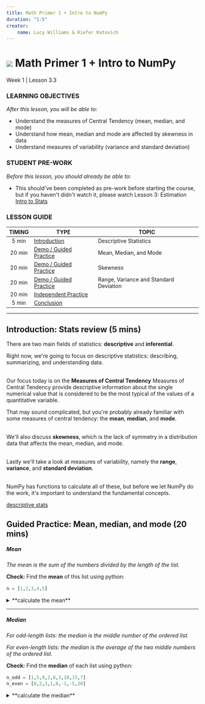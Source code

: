 ```yaml
---
title: Math Primer 1 + Intro to NumPy
duration: "1:5"
creator:
    name: Lucy Williams & Kiefer Katovich
---
```


# ![](https://ga-dash.s3.amazonaws.com/production/assets/logo-9f88ae6c9c3871690e33280fcf557f33.png) Math Primer 1 + Intro to NumPy
Week 1 | Lesson 3.3

### LEARNING OBJECTIVES
*After this lesson, you will be able to:*
- Understand the measures of Central Tendency (mean, median, and mode)
- Understand how mean, median and mode are affected by skewness in data
- Understand measures of variability (variance and standard deviation)


### STUDENT PRE-WORK
*Before this lesson, you should already be able to:*
- This should've been completed as pre-work before starting the course, but if you haven't
didn't watch it, please watch Lesson 3: Estimation
[Intro to Stats](https://www.udacity.com/course/intro-to-statistics--st101)


### LESSON GUIDE
| TIMING  | TYPE  | TOPIC  |
|:-:|---|---|
| 5 min  | [Introduction](#introduction)   |  Descriptive Statistics |
| 20 min  | [Demo / Guided Practice](#demo)  | Mean, Median, and Mode  |
| 20 min  | [Demo / Guided Practice](#demo)  | Skewness  |
| 20 min  | [Demo / Guided Practice](#demo)  | Range, Variance and Standard Deviation  |
| 20 min  | [Independent Practice](#ind-practice)  |   |
| 5 min  | [Conclusion](#conclusion)  |   |

---

<a name="Descriptive Statistics"></a>
## Introduction: Stats review  (5 mins)

There are two main fields of statistics: **descriptive** and **inferential**.

Right now, we're going to focus on descriptive statistics: describing, summarizing, and
understanding data.
</br></br>

Our focus today is on the **Measures of Central Tendency** Measures of Central Tendency provide descriptive information about the single numerical value that is considered to be the most typical of the values of a quantitative variable.

That may sound complicated, but you're probably already familiar with some measures of central tendency: the **mean**, **median**, and **mode**.
</br></br>

We'll also discuss **skewness**, which is the lack of symmetry in a distribution data that affects the mean, median, and mode.
</br></br>

Lastly we'll take a look at measures of variability, namely the **range**, **variance**, and **standard deviation**.
</br></br>


NumPy has functions to calculate all of these, but before we let NumPy do the work, it's important to understand the fundamental concepts.

[descriptive stats](http://www.southalabama.edu/coe/bset/johnson/lectures/lec15.htm)



<a name="Mean, median, and mode"></a>
## Guided Practice: Mean, median, and mode (20 mins)

##### Mean

_The mean is the sum of the numbers divided by the length of the list._

**Check:** Find the **mean** of this list using python:
```python
n = [1,2,3,4,5]
```

<details><summary> **calculate the mean**
</summary>
```python
n = [1,2,3,4,5]
n_mean = (1+2+3+4+5)/len(n)
```
</details>

---

##### Median

_For odd-length lists: the median is the middle number of the ordered list._

_For even-length lists: the median is the average of the two middle numbers of the ordered list._

**Check:** Find the **median** of each list using python:

```python
n_odd = [1,5,9,2,8,3,10,15,7]
n_even = [8,2,3,1,0,-1,-5,20]
```

<details><summary> **calculate the median**
</summary>
```python
n_odd = [1,5,9,2,8,3,10,15,7]
n_even = [8,2,3,1,0,-1,-5,20]

# STEP 1: Order the numbers:
n_odd = sorted(n_odd)

print(n_odd)
[1, 2, 3, 5, 7, 8, 9, 10, 15]

n_even = sorted(n_even)

print(n_even)
[-5, -1, 0, 1, 2, 3, 8, 20]

# STEP 2: Find the middle

# for odd-numbered lists of numbers:
n_odd_len_half = len(n_odd)/2.

print(n_odd_len_half)
4.5

odd_median = n_odd[int(n_odd_len_half - 0.5)]

print(odd_median)
7

# for even-numbered lists of numbers:
n_even_len_half = len(n_even)/2

print(n_even_len_half)
4

even_median = (n_even[n_even_len_half-1] + n_even[n_even_len_half]) / 2.

print(even_median)
1.5
```
</details>

---

##### Mode

_The mode is the most frequently occurring number._

Finding the mode is not as trivial as the mean or median, so here it is calculated using scipy.stats.mode().

Note: doing this without scipy.stats.mode() is a challenge problem in the independent practice section.

```python
from scipy.stats import mode

n = [0,1,1,2,2,2,2,3,3,4,4,4,5]

n_mode = mode(n)

# mode() returns an object with the array of mode(s) and the count(s):
print(n_mode)
ModeResult(mode=array([2]), count=array([4]))

print(n_mode.mode[0])
2

```

> Additional information here:
> [descriptive stats](http://www.southalabama.edu/coe/bset/johnson/lectures/lec15.htm)

---

##### Let numpy and scipy do the work

Luckily numpy and scipy come with convenience functions to calculate these values for you.

```python
import numpy as np
from numpy import mean, median
from scipy.stats import mode

n = [3, 75, 98, 2, 10, 3, 14, 99, 44, 25, 31, 100, 356, 4, 23, 55, 327, 64, 6, 20]

print(mean(n))
67.950000000000003

print(median(n))
28.0

print(mode(n))
ModeResult(mode=array([3]), count=array([2]))
```

**Check:** Explain the output of the mode() function.

<a name="Skewness"></a>
## Guided Practice: Skewness (20 mins)

**Skewness** is lack of symmetry in a distribution of data.

[Technical note: we will be talking about skewness here in the context of _unimodal_ distributions.]

![](./assets/images/skewness.png)

A **positive-skewed** distribution means the right side tail of the distribution is longer or fatter than the left.

Likewise a **negative-skewed** distribution means the left side tail is longer or fatter than the right.

Symmetric distributions have no skewness!

---

##### Skewness and measures of central tendency

The mean, median, and mode are affected by skewness.

When a distribution is symmetrical, the mean, median, and mode are the same number.

When a distribution is negatively skewed, the mean is less than the median, which is less than the mode.

**Negative skew: mean < median < mode**

When a distribution is positively skewed, the mean is greater than the median, which is greater than the mode!

**Positive skew: mode < median < mean**

This way of thinking can help you, especially if you can't see a line graph of the data. All you need are the mean and the median. Nice!

1. If the mean < median, the data are skewed left.
2. If the mean > median, the data are skewed right.

**Check:** Using this information, does the list of numbers form a symmetric distribution? Is it skewed left of right?


<a name="Range, Variance and Standard Deviation"></a>
## Guided Practice: Range, Variance and Standard Deviation (20 mins)

Measures of variability like the **range**, **variance**, and **standard deviation** tell you about the spread of your data.

These measurements give complementary (and no less important!) information to the measures of central tendency (mean, median, mode).

---

##### Range

The **range** is the difference between the lowest and highest values of a distribution.

<details><summary> **calculate the range**
</summary>
```python
n = [3, 75, 98, 2, 10, 3, 14, 99, 44, 25, 31, 100, 356, 4, 23, 55, 327, 64, 6, 20]

# With numpy:
n_range = np.ptp(n)

print(n_range)
354
```
</details>

---

##### Variance

The **variance** is a numeric value used to describe how widely the numbers distribution vary.

In python variance can be calculated with:
```python
numpy.var(n)
```

---

##### Standard deviation

The **standard deviation** is the square root of the variance.

Because the variance is the average of the distances from the mean _squared_, the standard deviation tells us approximately, on average, the distance of numbers in a distribution from the mean.

The standard deviation can be calculated with:
```python
std = np.std(n)
std
```


<a name="ind-practice"></a>
## Independent Practice: Topic (20 minutes)
- With the provided data, determine the mean, median, and mode.
- Is the data skewed left or right? How do you know?
- Find the range, variance and standard deviation of your data set. What does the standard deviation tell you about the distribution?
- Challenge: calculate the mode without using scipy!

<a name="conclusion"></a>
## Conclusion (5 mins)
